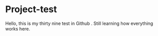 # Project-test
Hello, this is my thirty nine test in Github . 
Still learning how everything works here.
